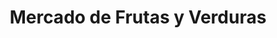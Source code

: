 ---
title: "Mercado de Frutas y Verduras"
url: /campana/mercado-de-frutas-y-verduras/
shop: comodidad
---